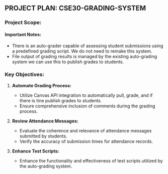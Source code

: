 ## PROJECT PLAN: CSE30-GRADING-SYSTEM

### Project Scope:

#### Important Notes:

- There is an auto-grader capable of assessing student submissions using a predefined grading
  script. We do not need to remake this system.
- File output of grading results is managed by the existing auto-grading system we can use this to publish grades to
  students.

### Key Objectives:

1. **Automate Grading Process:**
    - Utilize Canvas API integration to automatically pull, grade, and if there is tine publish grades to students.
    - Ensure comprehensive inclusion of comments during the grading process.


2. **Review Attendance Messages:**
    - Evaluate the coherence and relevance of attendance messages submitted by students.
    - Verify the accuracy of submission times for attendance records.

3. **Enhance Test Scripts:**
    - Enhance the functionality and effectiveness of test scripts utilized by the auto-grading system.


